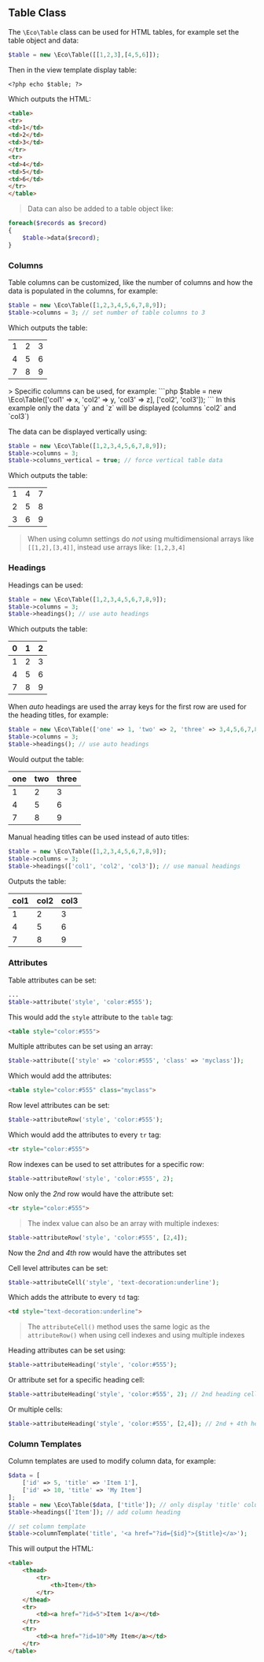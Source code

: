 ## Table Class

The `\Eco\Table` class can be used for HTML tables, for example set the table object and data:
```php
$table = new \Eco\Table([[1,2,3],[4,5,6]]);
```
Then in the view template display table:
```html+php
<?php echo $table; ?>
```
Which outputs the HTML:
```html
<table>
<tr>
<td>1</td>
<td>2</td>
<td>3</td>
</tr>
<tr>
<td>4</td>
<td>5</td>
<td>6</td>
</tr>
</table>
```
> Data can also be added to a table object like:
```php
foreach($records as $record)
{
	$table->data($record);
}
```

### Columns
Table columns can be customized, like the number of columns and how the data is populated in the columns, for example:
```php
$table = new \Eco\Table([1,2,3,4,5,6,7,8,9]);
$table->columns = 3; // set number of table columns to 3
```
Which outputs the table:
<table><tr><td>1</td><td>2</td><td>3</td></tr><tr><td>4</td><td>5</td><td>6</td></tr><tr><td>7</td><td>8</td><td>9</td></tr></table>
> Specific columns can be used, for example:
```php
$table = new \Eco\Table(['col1' => x, 'col2' => y, 'col3' => z], ['col2', 'col3']);
```
In this example only the data `y` and `z` will be displayed (columns `col2` and `col3`)

The data can be displayed vertically using:
```php
$table = new \Eco\Table([1,2,3,4,5,6,7,8,9]);
$table->columns = 3;
$table->columns_vertical = true; // force vertical table data
```
Which outputs the table:
<table><tr><td>1</td><td>4</td><td>7</td></tr><tr><td>2</td><td>5</td><td>8</td></tr><tr><td>3</td><td>6</td><td>9</td></tr></table>

> When using column settings do *not* using multidimensional arrays like `[[1,2],[3,4]]`, instead use arrays like: `[1,2,3,4]`

### Headings
Headings can be used:
```php
$table = new \Eco\Table([1,2,3,4,5,6,7,8,9]);
$table->columns = 3;
$table->headings(); // use auto headings
```
Which outputs the table:

| 0 | 1 | 2 |
| --- | --- | --- |
| 1 | 2 | 3 |
| 4 | 5 | 6 |
| 7 | 8 | 9 |

When *auto* headings are used the array keys for the first row are used for the heading titles, for example:
```php
$table = new \Eco\Table(['one' => 1, 'two' => 2, 'three' => 3,4,5,6,7,8,9]);
$table->columns = 3;
$table->headings(); // use auto headings
```
Would output the table:

| one | two | three |
| --- | --- | --- |
| 1 | 2 | 3 |
| 4 | 5 | 6 |
| 7 | 8 | 9 |

Manual heading titles can be used instead of auto titles:
```php
$table = new \Eco\Table([1,2,3,4,5,6,7,8,9]);
$table->columns = 3;
$table->headings(['col1', 'col2', 'col3']); // use manual headings
```
Outputs the table:

| col1 | col2 | col3 |
| --- | --- | --- |
| 1 | 2 | 3 |
| 4 | 5 | 6 |
| 7 | 8 | 9 |

### Attributes
Table attributes can be set:
```php
...
$table->attribute('style', 'color:#555');
```
This would add the `style` attribute to the `table` tag:
```html
<table style="color:#555">
```

Multiple attributes can be set using an array:
```php
$table->attribute(['style' => 'color:#555', 'class' => 'myclass']);
```
Which would add the attributes:
```html
<table style="color:#555" class="myclass">
```

Row level attributes can be set:
```php
$table->attributeRow('style', 'color:#555');
```
Which would add the attributes to every `tr` tag:
```html
<tr style="color:#555">
```
Row indexes can be used to set attributes for a specific row:
```php
$table->attributeRow('style', 'color:#555', 2);
```
Now only the *2nd* row would have the attribute set:
```html
<tr style="color:#555">
```
> The index value can also be an array with multiple indexes:
```php
$table->attributeRow('style', 'color:#555', [2,4]);
```
Now the *2nd* and *4th* row would have the attributes set

Cell level attributes can be set:
```php
$table->attributeCell('style', 'text-decoration:underline');
```
Which adds the attribute to every `td` tag:
```html
<td style="text-decoration:underline">
```
> The `attributeCell()` method uses the same logic as the `attributeRow()` when using cell indexes and using multiple indexes

Heading attributes can be set using:
```php
$table->attributeHeading('style', 'color:#555');
```
Or attribute set for a specific heading cell:
```php
$table->attributeHeading('style', 'color:#555', 2); // 2nd heading cell
```
Or multiple cells:
```php
$table->attributeHeading('style', 'color:#555', [2,4]); // 2nd + 4th heading cells
```

### Column Templates
Column templates are used to modify column data, for example:
```php
$data = [
	['id' => 5, 'title' => 'Item 1'],
	['id' => 10, 'title' => 'My Item']
];
$table = new \Eco\Table($data, ['title']); // only display 'title' column
$table->headings(['Item']); // add column heading

// set column template
$table->columnTemplate('title', '<a href="?id={$id}">{$title}</a>');
```
This will output the HTML:
```html
<table>
	<thead>
		<tr>
			<th>Item</th>
		</tr>
	</thead>
	<tr>
		<td><a href="?id=5">Item 1</a></td>
	</tr>
	<tr>
		<td><a href="?id=10">My Item</a></td>
	</tr>
</table>
```
